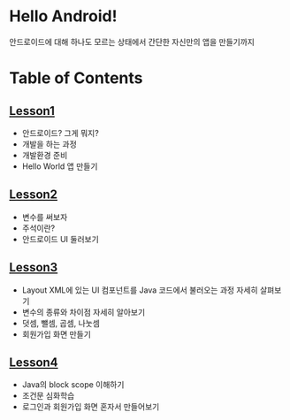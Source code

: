 # Hello Android!

안드로이드에 대해 하나도 모르는 상태에서 간단한 자신만의 앱을 만들기까지


# Table of Contents

## [Lesson1](https://github.com/wooklym/study-android/tree/master/lesson1)

- 안드로이드? 그게 뭐지?
- 개발을 하는 과정
- 개발환경 준비
- Hello World 앱 만들기

## [Lesson2](https://github.com/wooklym/study-android/tree/master/lesson2)

- 변수를 써보자
- 주석이란?
- 안드로이드 UI 둘러보기

## [Lesson3](https://github.com/wooklym/study-android/tree/master/lesson3)

- Layout XML에 있는 UI 컴포넌트를 Java 코드에서 불러오는 과정 자세히 살펴보기
- 변수의 종류와 차이점 자세히 알아보기
- 덧셈, 뺄셈, 곱셈, 나눗셈
- 회원가입 화면 만들기

## [Lesson4](https://github.com/wooklym/study-android/tree/master/lesson4)

- Java의 block scope 이해하기
- 조건문 심화학습
- 로그인과 회원가입 화면 혼자서 만들어보기
